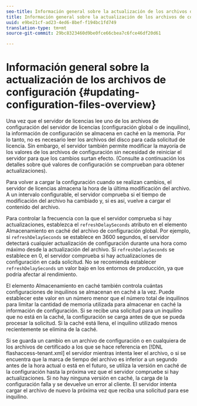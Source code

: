 ```yaml
---
seo-title: Información general sobre la actualización de los archivos de configuración
title: Información general sobre la actualización de los archivos de configuración
uuid: e9be21cf-ad23-4ed6-8bef-f194bc1fd749
translation-type: tm+mt
source-git-commit: 29bc8323460d9be0fce66cbea7c6fce46df20d61

---
```



# Información general sobre la actualización de los archivos de configuración {#updating-configuration-files-overview}

Una vez que el servidor de licencias lee uno de los archivos de configuración del servidor de licencias (configuración global o de inquilino), la información de configuración se almacena en caché en la memoria. Por lo tanto, no es necesario leer los archivos del disco para cada solicitud de licencia. Sin embargo, el servidor también permite modificar la mayoría de los valores de los archivos de configuración sin necesidad de reiniciar el servidor para que los cambios surtan efecto. (Consulte a continuación los detalles sobre qué valores de configuración se comprueban para obtener actualizaciones).

Para volver a cargar la configuración cuando se realizan cambios, el servidor de licencias almacena la hora de la última modificación del archivo. A un intervalo configurable, el servidor comprueba si el tiempo de modificación del archivo ha cambiado y, si es así, vuelve a cargar el contenido del archivo.

Para controlar la frecuencia con la que el servidor comprueba si hay actualizaciones, establezca el `refreshDelaySeconds` atributo en el elemento Almacenamiento en caché del archivo de configuración global. Por ejemplo, si `refreshDelaySeconds` se establece en 3600 segundos, el servidor detectará cualquier actualización de configuración durante una hora como máximo desde la actualización del archivo. Si `refreshDelaySeconds` se establece en 0, el servidor comprueba si hay actualizaciones de configuración en cada solicitud. No se recomienda establecer `refreshDelaySeconds` un valor bajo en los entornos de producción, ya que podría afectar al rendimiento.

El elemento Almacenamiento en caché también controla cuántas configuraciones de inquilinos se almacenan en caché a la vez. Puede establecer este valor en un número menor que el número total de inquilinos para limitar la cantidad de memoria utilizada para almacenar en caché la información de configuración. Si se recibe una solicitud para un inquilino que no está en la caché, la configuración se carga antes de que se pueda procesar la solicitud. Si la caché está llena, el inquilino utilizado menos recientemente se elimina de la caché.

Si se guarda un cambio en un archivo de configuración o en cualquiera de los archivos de certificado a los que se hace referencia en [!DNL flashaccess-tenant.xml] el servidor mientras intenta leer el archivo, o si se encuentra que la marca de tiempo del archivo es inferior a un segundo antes de la hora actual o está en el futuro, se utiliza la versión en caché de la configuración hasta la próxima vez que el servidor compruebe si hay actualizaciones. Si no hay ninguna versión en caché, la carga de la configuración falla y se devuelve un error al cliente. El servidor intenta cargar el archivo de nuevo la próxima vez que reciba una solicitud para ese inquilino.
